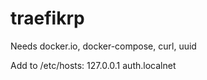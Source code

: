 # traefikrp

Needs docker.io, docker-compose, curl, uuid

Add to /etc/hosts:
127.0.0.1	auth.localnet
